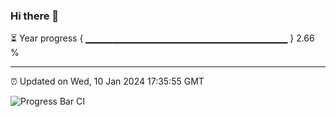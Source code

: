### Hi there 👋

⏳ Year progress { ▁▁▁▁▁▁▁▁▁▁▁▁▁▁▁▁▁▁▁▁▁▁▁▁▁▁▁▁▁▁ } 2.66 %

---

⏰ Updated on Wed, 10 Jan 2024 17:35:55 GMT

![Progress Bar CI](https://github.com/IshwaranRudhara/GIT-ACTION/workflows/Progress%20Bar%20CI/badge.svg)
